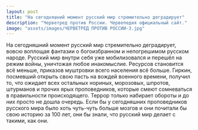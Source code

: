 ```yaml
---
layout: post
title: "На сегодняшний момент русский мир стремительно деградирует"
description: "Черветред против России. Червепедия официальный сайт."
image: "assets/images/ЧЕРВЕТРЕД ПРОТИВ РОССИИ-3.jpg"
---
```

<p>На сегодняшний момент русский мир стремительно деградирует, вовсю воплощая фантазии о богоизбранном и непогрешимом русском народе. Русский мир внутри себя уже мобилизовался и перешёл на режим войны, уничтожая любое инакомыслие. Ресурсов становится всё меньше, приказов муштровки всего населения всё больше. Гиркин, посмевший открыть свою пасть на вождей военного времени, получил то, что ожидает всех остальных нориных, морозовых, шпротов, штурманов и прочих ярых проповедников, которые смеют сомневаться в правильности происходящего. Террор только набирает обороты и до них просто не дошла очередь. Если бы у сегодняшних проповедников русского мира было хоть чуть-чуть больше мозгов и они почитали бы свою историю за 100 лет, они бы знали, что русский мир делает с такими, как они.</p>
